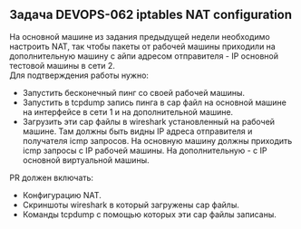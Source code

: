 ## Задача DEVOPS-062  iptables NAT configuration 

На основной машине из задания предыдущей недели необходимо настроить NAT, так чтобы пакеты от рабочей машины приходили на дополнительную машину  с айпи адресом отправителя - IP основной тестовой  машины  в сети 2.  
Для подтверждения работы нужно:  
- Запустить бесконечный пинг со своей рабочей машины.  
- Запустить в tcpdump запись пинга в cap файл на основной машине на интерфейсе в сети 1 и на дополнительной машине.  
- Загрузить эти cap файлы в wireshark установленный на рабочей машине. Там должны быть видны IP адреса отправителя и получателя icmp запросов. На основную машину должны приходить icmp запросы с IP рабочей машины.  На дополнительную - с IP основной виртуальной машины.  
 
PR должен включать:  
- Конфигурацию NAT.  
- Скриншоты wireshark в который загружены cap файлы.  
- Команды tcpdump с помощью которых эти cap файлы записаны.  
